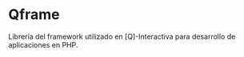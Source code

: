 Qframe
======
Librería del framework utilizado en [Q]-Interactiva para desarrollo de aplicaciones en PHP.
